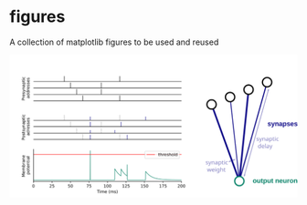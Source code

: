# figures
A collection of matplotlib figures to be used and reused


![](https://github.com/AntoineGrimaldi/figures/blob/main/animated_neurons/HDSNN.svg)
